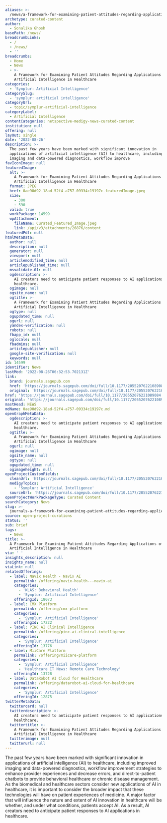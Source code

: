 ```yaml
---
aliases: >-
  /news/a-framework-for-examining-patient-attitudes-regarding-applications-of-artificial-intelligence-in-healthcare
archetype: curated-content
author:
  - Sonalika Ghosh
basePath: /news/
breadcrumbLinks:
  - /
  - /news/
  - ''
breadcrumbs:
  - Home
  - News
  - >-
    A Framework for Examining Patient Attitudes Regarding Applications of
    Artificial Intelligence in Healthcare
categories:
  - 'Symplur: Artificial Intelligence'
categorySlug:
  - 'symplur: artificial intelligence'
categoryUrl:
  - topic/symplur-artificial-intelligence
categoryLabel:
  - Artificial Intelligence
contentCategories: netspective-medigy-news-curated-content
institution: null
offering: null
layOut: single
date: '2022-08-26'
description: >-
  The past few years have been marked with significant innovation in
  applications of artificial intelligence (AI) to healthcare, including improved
  imaging and data-powered diagnostics, workflow improve
favIconImage: null
featuredImage:
  alt: >-
    A Framework for Examining Patient Attitudes Regarding Applications of
    Artificial Intelligence in Healthcare
  format: JPEG
  href: 0ae90d92-18ad-52f4-a757-09334c19197c-featuredImage.jpeg
  size:
    - 300
    - 590
  valid: true
  workPackage: 14599
  wpAttachment:
    fileName: Curated_Featured_Image.jpeg
    link: /api/v3/attachments/26876/content
featuredPdf: null
htmlMetaData:
  author: null
  description: null
  generator: null
  viewport: null
  articlemodified_time: null
  articlepublished_time: null
  msvalidate.01: null
  ogdescription: >-
    AI creators need to anticipate patient responses to AI applications in
    healthcare.
  ogimage: null
  ogsite_name: null
  ogtitle: >-
    A Framework for Examining Patient Attitudes Regarding Applications of
    Artificial Intelligence in Healthcare
  ogtype: null
  ogupdated_time: null
  ogurl: null
  yandex-verification: null
  robots: null
  fbapp_id: null
  oglocale: null
  fbadmins: null
  articlepublisher: null
  google-site-verification: null
  keywords: null
id: 14599
identifier: News
lastMod: '2022-08-26T06:32:53.702131Z'
link:
  brand: journals.sagepub.com
  href: 'https://journals.sagepub.com/doi/full/10.1177/20552076221089084'
  original: 'https://journals.sagepub.com/doi/full/10.1177/20552076221089084'
href: 'https://journals.sagepub.com/doi/full/10.1177/20552076221089084'
original: 'https://journals.sagepub.com/doi/full/10.1177/20552076221089084'
mastHead: NEWS
mdName: 0ae90d92-18ad-52f4-a757-09334c19197c.md
openGraphMetaData:
  ogdescription: >-
    AI creators need to anticipate patient responses to AI applications in
    healthcare.
  ogtitle: >-
    A Framework for Examining Patient Attitudes Regarding Applications of
    Artificial Intelligence in Healthcare
  ogurl: null
  ogimage: null
  ogsite_name: null
  ogtype: null
  ogupdated_time: null
  ogimageheight: null
openProjectCustomFields:
  cleanUrl: 'https://journals.sagepub.com/doi/full/10.1177/20552076221089084'
  medigyTopics:
    - 'Symplur: Artificial Intelligence'
  sourceUrl: 'https://journals.sagepub.com/doi/full/10.1177/20552076221089084'
openProjectWorkPackageType: Curated Content
searchCategory: News
slug: >-
  journals-a-framework-for-examining-patient-attitudes-regarding-applications-of-artificial-intelligence-in-healthcare
source: open-project-curations
status: ''
sub: brief
tags:
  - News
title: >-
  A Framework for Examining Patient Attitudes Regarding Applications of
  Artificial Intelligence in Healthcare
via: ' '
insights_description: null
insights_name: null
viaLink: null
relatedOfferings:
  - label: Navix Health - Navix AI
    permalink: /offering/navix-health---navix-ai
    categories:
      - 'KLAS: Behavioral Health'
      - 'Symplur: Artificial Intelligence'
    offeringId: 18073
  - label: CMX Platform
    permalink: /offering/cmx-platform
    categories:
      - 'Symplur: Artificial Intelligence'
    offeringId: 17222
  - label: PINC AI Clinical Intelligence
    permalink: /offering/pinc-ai-clinical-intelligence
    categories:
      - 'Symplur: Artificial Intelligence'
    offeringId: 13776
  - label: MiiCare Platform
    permalink: /offering/miicare-platform
    categories:
      - 'Symplur: Artificial Intelligence'
      - 'Healthcare IT News: Remote Care Technology'
    offeringId: 13728
  - label: DataRobot AI Cloud for Healthcare
    permalink: /offering/datarobot-ai-cloud-for-healthcare
    categories:
      - 'Symplur: Artificial Intelligence'
    offeringId: 12875
twitterMetaData:
  twittercard: null
  twitterdescription: >-
    AI creators need to anticipate patient responses to AI applications in
    healthcare.
  twittertitle: >-
    A Framework for Examining Patient Attitudes Regarding Applications of
    Artificial Intelligence in Healthcare
  twitterimage: null
  twitterurl: null
---
```

The past few years have been marked with significant innovation in applications of artificial intelligence (AI) to healthcare, including improved imaging and data-powered diagnostics, workflow improvement strategies to enhance provider experiences and decrease errors, and direct-to-patient chatbots to provide behavioral healthcare or chronic disease management. As the biomedical and healthcare sectors consider new applications of AI in healthcare, it is important to consider the broader impact that these technologies will have on patient experiences of medicine. A major factor that will influence the nature and extent of AI innovation in healthcare will be whether, and under what conditions, patients accept AI. As a result, AI creators need to anticipate patient responses to AI applications in healthcare.